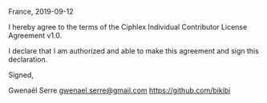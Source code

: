 France, 2019-09-12

I hereby agree to the terms of the Ciphlex Individual Contributor License Agreement v1.0.

I declare that I am authorized and able to make this agreement and sign this declaration.

Signed,

Gwenaël Serre gwenael.serre@gmail.com https://github.com/bikibi
